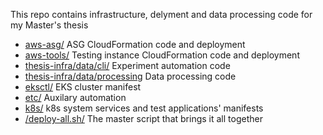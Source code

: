 This repo contains infrastructure, delyment and data processing code for my Master's thesis

* [aws-asg/](aws-asg/) ASG CloudFormation code and deployment
* [aws-tools/](aws-tools/) Testing instance CloudFormation code and deployment
* [thesis-infra/data/cli/](thesis-infra/data/cli/) Experiment automation code
* [thesis-infra/data/processing](thesis-infra/data/processing) Data processing code
* [eksctl/](eksctl/) EKS cluster manifest
* [etc/](etc/) Auxilary automation
* [k8s/](k8s/) k8s system services and test applications' manifests
* [/deploy-all.sh/](deploy-all.sh) The master script that brings it all together
